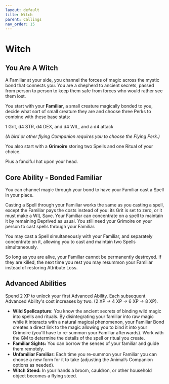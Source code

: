 ```yaml
---
layout: default
title: Witch
parent: Callings
nav_order: 15
---
```


# Witch

## You Are A Witch

A Familiar at your side, you channel the forces of magic across the mystic bond that connects you. You are a shepherd to ancient secrets, passed from person to person to keep them safe from forces who would rather see them lost.

You start with your **Familiar**, a small creature magically bonded to you, decide what sort of small creature they are and choose three Perks to combine with these base stats:

1 Grit, d4 STR, d4 DEX, and d4 WIL, and a d4 attack

*(A bird or other flying Companion requires you to choose the Flying Perk.)*

You also start with a **Grimoire** storing two Spells and one Ritual of your choice.

Plus a fanciful hat upon your head.

## Core Ability - Bonded Familiar

You can channel magic through your bond to have your Familiar cast a Spell in your place. 

Casting a Spell through your Familiar works the same as you casting a spell, except the Familiar pays the costs instead of you: its Grit is set to zero, or it must make a WIL Save. Your Familiar can concentrate on a spell to maintain it by remaining Deprived as usual. You still need your Grimoire on your person to cast spells through your Familiar.

You may cast a Spell simultaneously with your Familiar, and separately concentrate on it, allowing you to cast and maintain two Spells simultaneously.

So long as you are alive, your Familiar cannot be permanently destroyed. If they are killed, the next time you rest you may resummon your Familiar instead of restoring Attribute Loss.

## Advanced Abilities

Spend 2 XP to unlock your first Advanced Ability. Each subsequent Advanced Ability's cost increases by two. (2 XP → 4 XP → 6 XP → 8 XP).

* **Wild Spellcapture:** You know the ancient secrets of binding wild magic into spells and rituals. By disintegrating your familiar into raw magic while it interacts with a natural magical phenomenon, your Familiar Bond creates a direct link to the magic allowing you to bind it into your Grimoire (you'll have to re-summon your Familiar afterwards). Work with the GM to determine the details of the spell or ritual you create.
* **Familiar Sights:** You can borrow the senses of your familiar and guide them remotely.
* **Unfamiliar Familiar:** Each time you re-summon your Familiar you can choose a new form for it to take (adjusting the Animal’s Companion options as needed).
* **Witch Steed:** In your hands a broom, cauldron, or other household object becomes a flying steed.